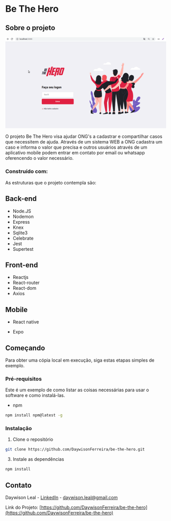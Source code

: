# Be The Hero

## Sobre o projeto

![](web.gif)


O projeto Be The Hero visa ajudar ONG's a cadastrar e compartilhar casos que necessitem de ajuda. Através de um sistema WEB a ONG cadastra um caso e informa o valor que precisa e outros usuários através de um aplicativo mobile podem entrar em contato por email ou whatsapp oferencendo o valor necessário.

### Construído com:
As estruturas que o projeto contempla são:
## Back-end
* Node.JS
* Nodemon
* Express
* Knex
* Sqlite3
* Celebrate
* Jest
* Supertest

## Front-end
* Reactjs
* React-router
* React-dom
* Axios

## Mobile
* React native
* Expo  
  
  <!-- GETTING STARTED -->
## Começando

Para obter uma cópia local em execução, siga estas etapas simples de exemplo.

### Pré-requisitos

Este é um exemplo de como listar as coisas necessárias para usar o software e como instalá-las.
* npm 
```sh
npm install npm@latest -g
```

### Instalação

1. Clone o repositório
```sh
git clone https://github.com/DaywisonFerreira/be-the-hero.git
```
3. Instale as dependências
```sh
npm install
```


<!-- CONTACT -->
## Contato

Daywison Leal - [LinkedIn](https://www.linkedin.com/in/daywison-ferreira-leal-ba6878127/) - daywison.leal@gmail.com

Link do Projeto: [https://github.com/DaywisonFerreira/be-the-hero](https://github.com/DaywisonFerreira/be-the-hero)
